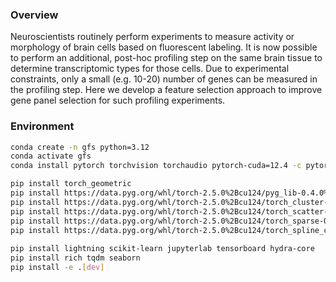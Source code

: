 ### Overview

 Neuroscientists routinely perform experiments to measure activity or morphology of brain cells based on fluorescent labeling. 
 It is now possible to perform an additional, post-hoc profiling step on the same brain tissue to determine transcriptomic types for those cells. 
 Due to experimental constraints, only a small (e.g. 10-20) number of genes can be measured in the profiling step. 
 Here we develop a feature selection approach to improve gene panel selection for such profiling experiments. 


### Environment

```bash
conda create -n gfs python=3.12
conda activate gfs
conda install pytorch torchvision torchaudio pytorch-cuda=12.4 -c pytorch -c nvidia

pip install torch_geometric
pip install https://data.pyg.org/whl/torch-2.5.0%2Bcu124/pyg_lib-0.4.0%2Bpt25cu124-cp312-cp312-linux_x86_64.whl
pip install https://data.pyg.org/whl/torch-2.5.0%2Bcu124/torch_cluster-1.6.3%2Bpt25cu124-cp312-cp312-linux_x86_64.whl
pip install https://data.pyg.org/whl/torch-2.5.0%2Bcu124/torch_scatter-2.1.2%2Bpt25cu124-cp312-cp312-linux_x86_64.whl
pip install https://data.pyg.org/whl/torch-2.5.0%2Bcu124/torch_sparse-0.6.18%2Bpt25cu124-cp312-cp312-linux_x86_64.whl
pip install https://data.pyg.org/whl/torch-2.5.0%2Bcu124/torch_spline_conv-1.2.2%2Bpt25cu124-cp312-cp312-linux_x86_64.whl
 
pip install lightning scikit-learn jupyterlab tensorboard hydra-core
pip install rich tqdm seaborn
pip install -e .[dev]
```
